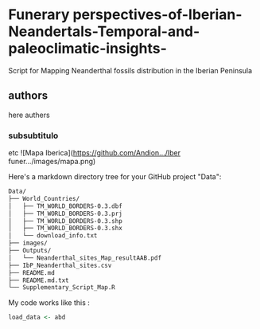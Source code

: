 # Funerary perspectives-of-Iberian-Neandertals-Temporal-and-paleoclimatic-insights-
Script for Mapping Neanderthal fossils distribution in the Iberian Peninsula
## authors 
here authers
### subsubtitulo 
etc
![Mapa Iberica](https://github.com/Andion.../Iber funer.../images/mapa.png)

Here's a markdown directory tree for your GitHub project "Data":





```markdown
Data/
├── World_Countries/
│   ├── TM_WORLD_BORDERS-0.3.dbf
│   ├── TM_WORLD_BORDERS-0.3.prj
│   ├── TM_WORLD_BORDERS-0.3.shp
│   ├── TM_WORLD_BORDERS-0.3.shx
│   └── download_info.txt
├── images/
├── Outputs/
│   └── Neanderthal_sites_Map_resultAAB.pdf
├── IbP_Neanderthal_sites.csv
├── README.md
├── README.md.txt
└── Supplementary_Script_Map.R
```

My code works like this : 

```R
load_data <- abd
```
